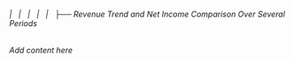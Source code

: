 ###### |   |   |   |   |   ├── Revenue Trend and Net Income Comparison Over Several Periods

*Add content here*